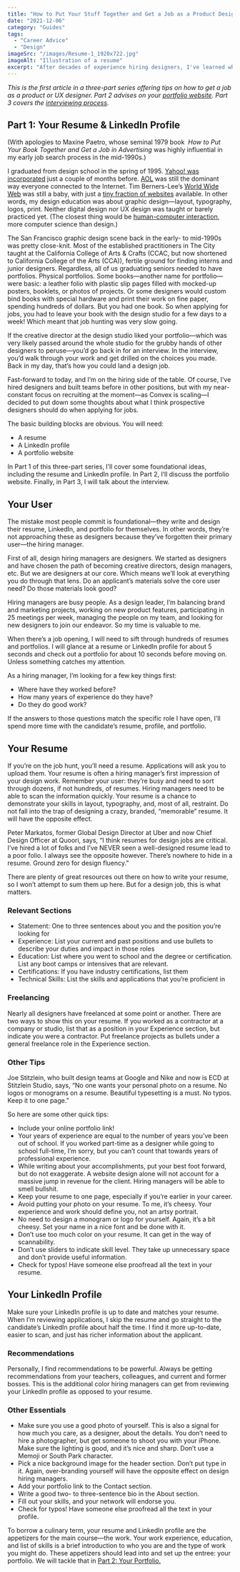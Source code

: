 ```yaml
---
title: "How to Put Your Stuff Together and Get a Job as a Product Designer: Part 1"
date: "2021-12-06"
category: "Guides"
tags:
  - "Career Advice"
  - "Design"
imageSrc: "/images/Resume-1_1920x722.jpg"
imageAlt: "Illustration of a resume"
excerpt: "After decades of experience hiring designers, I've learned what makes candidates stand out. In this first part of a three-part series, I share essential tips for crafting your resume and LinkedIn profile to catch a hiring manager's attention. The key? Remember that design leaders are your users—we're busy people who need to quickly assess if you're the right fit."
---
```


_This is the first article in a three-part series offering tips on how to get a job as a product or UX designer. Part 2 advises on your [portfolio website](https://rogerwong.me/posts/how-to-put-your-stuff-together-and-get-a-job-as-a-product-designer-part-2/). Part 3 covers the [interviewing process](https://rogerwong.me/posts/how-to-put-your-stuff-together-and-get-a-job-as-a-product-designer-part-3/)._

## Part 1: Your Resume & LinkedIn Profile

(With apologies to Maxine Paetro, whose seminal 1979 book  _How to Put Your Book Together and Get a Job in Advertising_ was highly influential in my early job search process in the mid-1990s.)

I graduated from design school in the spring of 1995. [Yahoo! was incorporated](https://en.wikipedia.org/wiki/Yahoo!#History) just a couple of months before. [AOL](https://en.wikipedia.org/wiki/AOL) was still the dominant way everyone connected to the Internet. Tim Berners-Lee’s [World Wide Web](https://en.wikipedia.org/wiki/World_Wide_Web) was still a baby, with just a [tiny fraction of websites](https://en.wikipedia.org/wiki/List_of_websites_founded_before_1995) available. In other words, my design education was about graphic design—layout, typography, logos, print. Neither digital design nor UX design was taught or barely practiced yet. (The closest thing would be [human-computer interaction](https://www.interaction-design.org/literature/book/the-encyclopedia-of-human-computer-interaction-2nd-ed/human-computer-interaction-brief-intro), more computer science than design.)

The San Francisco graphic design scene back in the early- to mid-1990s was pretty close-knit. Most of the established practitioners in The City taught at the California College of Arts & Crafts (CCAC, but now shortened to California College of the Arts (CCA)), fertile ground for finding interns and junior designers. Regardless, all of us graduating seniors needed to have portfolios. Physical portfolios. Some books—another name for portfolio—were basic: a leather folio with plastic slip pages filled with mocked-up posters, booklets, or photos of projects. Or some designers would custom bind books with special hardware and print their work on fine paper, spending hundreds of dollars. But you had one book. So when applying for jobs, you had to leave your book with the design studio for a few days to a week! Which meant that job hunting was very slow going.

If the creative director at the design studio liked your portfolio—which was very likely passed around the whole studio for the grubby hands of other designers to peruse—you’d go back in for an interview. In the interview, you’d walk through your work and get drilled on the choices you made. Back in my day, that’s how you could land a design job.

Fast-forward to today, and I’m on the hiring side of the table. Of course, I’ve hired designers and built teams before in other positions, but with my near-constant focus on recruiting at the moment—as Convex is scaling—I decided to put down some thoughts about what I think prospective designers should do when applying for jobs.

The basic building blocks are obvious. You will need:

- A resume
- A LinkedIn profile
- A portfolio website

In Part 1 of this three-part series, I’ll cover some foundational ideas, including the resume and LinkedIn profile. In Part 2, I’ll discuss the portfolio website. Finally, in Part 3, I will talk about the interview.

## Your User

The mistake most people commit is foundational—they write and design their resume, LinkedIn, and portfolio for themselves. In other words, they’re not approaching these as designers because they’ve forgotten their primary user—the hiring manager.

First of all, design hiring managers are designers. We started as designers and have chosen the path of becoming creative directors, design managers, etc. But we are designers at our core. Which means we’ll look at everything you do through that lens. Do an applicant’s materials solve the core user need? Do those materials look good?

Hiring managers are busy people. As a design leader, I’m balancing brand and marketing projects, working on new product features, participating in 25 meetings per week, managing the people on my team, and looking for new designers to join our endeavor. So my time is valuable to me.

When there’s a job opening, I will need to sift through hundreds of resumes and portfolios. I will glance at a resume or LinkedIn profile for about 5 seconds and check out a portfolio for about 10 seconds before moving on. Unless something catches my attention.

As a hiring manager, I’m looking for a few key things first:

- Where have they worked before?
- How many years of experience do they have?
- Do they do good work?

If the answers to those questions match the specific role I have open, I’ll spend more time with the candidate’s resume, profile, and portfolio.

## Your Resume

If you’re on the job hunt, you’ll need a resume. Applications will ask you to upload them. Your resume is often a hiring manager’s first impression of your design work. Remember your user: they’re busy and need to sort through dozens, if not hundreds, of resumes. Hiring managers need to be able to scan the information quickly. Your resume is a chance to demonstrate your skills in layout, typography, and, most of all, restraint. Do not fall into the trap of designing a crazy, branded, “memorable” resume. It will have the opposite effect.

Peter Markatos, former Global Design Director at Uber and now Chief Design Officer at Quoori, says, “I think resumes for design jobs are critical. I’ve hired a lot of folks and I’ve NEVER seen a well-designed resume lead to a poor folio. I always see the opposite however. There’s nowhere to hide in a resume. Ground zero for design fluency.”

There are plenty of great resources out there on how to write your resume, so I won’t attempt to sum them up here. But for a design job, this is what matters.

### Relevant Sections

- Statement: One to three sentences about you and the position you’re looking for
- Experience: List your current and past positions and use bullets to describe your duties and impact in those roles
- Education: List where you went to school and the degree or certification. List any boot camps or intensives that are relevant.
- Certifications: If you have industry certifications, list them
- Technical Skills: List the skills and applications that you’re proficient in

### Freelancing

Nearly all designers have freelanced at some point or another. There are two ways to show this on your resume. If you worked as a contractor at a company or studio, list that as a position in your Experience section, but indicate you were a contractor. Put freelance projects as bullets under a general freelance role in the Experience section.

### Other Tips

Joe Stitzlein, who built design teams at Google and Nike and now is ECD at Stitzlein Studio, says, “No one wants your personal photo on a resume. No logos or monograms on a resume. Beautiful typesetting is a must. No typos. Keep it to one page.”

So here are some other quick tips:

- Include your online portfolio link!
- Your years of experience are equal to the number of years you’ve been out of school. If you worked part-time as a designer while going to school full-time, I’m sorry, but you can’t count that towards years of professional experience.
- While writing about your accomplishments, put your best foot forward, but do not exaggerate. A website design alone will not account for a massive jump in revenue for the client. Hiring managers will be able to smell bullshit.
- Keep your resume to one page, especially if you’re earlier in your career.
- Avoid putting your photo on your resume. To me, it’s cheesy. Your experience and work should define you, not an artsy portrait.
- No need to design a monogram or logo for yourself. Again, it’s a bit cheesy. Set your name in a nice font and be done with it.
- Don’t use too much color on your resume. It can get in the way of scannability.
- Don’t use sliders to indicate skill level. They take up unnecessary space and don’t provide useful information.
- Check for typos! Have someone else proofread all the text in your resume.

## Your LinkedIn Profile

Make sure your LinkedIn profile is up to date and matches your resume. When I’m reviewing applications, I skip the resume and go straight to the candidate’s LinkedIn profile about half the time. I find it more up-to-date, easier to scan, and just has richer information about the applicant.

### Recommendations

Personally, I find recommendations to be powerful. Always be getting recommendations from your teachers, colleagues, and current and former bosses. This is the additional color hiring managers can get from reviewing your LinkedIn profile as opposed to your resume.

### Other Essentials

- Make sure you use a good photo of yourself. This is also a signal for how much you care, as a designer, about the details. You don’t need to hire a photographer, but get someone to shoot you with your iPhone. Make sure the lighting is good, and it’s nice and sharp. Don’t use a Memoji or South Park character.
- Pick a nice background image for the header section. Don’t put type in it. Again, over-branding yourself will have the opposite effect on design hiring managers.
- Add your portfolio link to the Contact section.
- Write a good two- to three-sentence bio in the About section.
- Fill out your skills, and your network will endorse you.
- Check for typos! Have someone else proofread all the text in your profile.

To borrow a culinary term, your resume and LinkedIn profile are the appetizers for the main course—the work. Your work experience, education, and list of skills is a brief introduction to who you are and the type of work you might do. These appetizers should lead into and set up the entree: your portfolio. We will tackle that in [Part 2: Your Portfolio.](https://rogerwong.me/posts/how-to-put-your-stuff-together-and-get-a-job-as-a-product-designer-part-2/)
